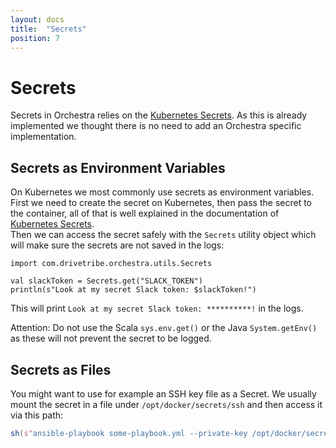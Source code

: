 ```yaml
---
layout: docs
title:  "Secrets"
position: 7
---
```


# Secrets

Secrets in Orchestra relies on the [Kubernetes Secrets](https://kubernetes.io/docs/concepts/configuration/secret/). As
this is already implemented we thought there is no need to add an Orchestra specific implementation.

## Secrets as Environment Variables

On Kubernetes we most commonly use secrets as environment variables.  
First we need to create the secret on Kubernetes, then pass the secret to the container, all of that is well explained
in the documentation of [Kubernetes Secrets](https://kubernetes.io/docs/concepts/configuration/secret/).  
Then we can access the secret safely with the `Secrets` utility object which will make sure the secrets are not saved in
the logs:
```tut:silent
import com.drivetribe.orchestra.utils.Secrets

val slackToken = Secrets.get("SLACK_TOKEN")
println(s"Look at my secret Slack token: $slackToken!")
```
This will print `Look at my secret Slack token: **********!` in the logs.

Attention: Do not use the Scala `sys.env.get()` or the Java `System.getEnv()` as these will not prevent the secret to be
logged.

## Secrets as Files

You might want to use for example an SSH key file as a Secret. We usually mount the secret in a file under
`/opt/docker/secrets/ssh` and then access it via this path:
```scala
sh(s"ansible-playbook some-playbook.yml --private-key /opt/docker/secrets/ssh")
```
